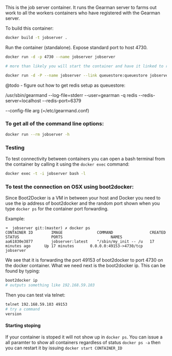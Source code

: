This is the job server container. It runs the Gearman server to farms out work to all the workers containers who have registered with the Gearman server.

To build this container:
```sh
docker build -t jobserver .
```

Run the container (standalone). Expose standard port to host 4730.
```sh
docker run -d -p 4730 --name jobserver jobserver

# more than likely you will start the container and have it linked to redis (queuestore) container like this:

docker run -d -P --name jobserver --link queuestore:queuestore jobserver


```

@todo - figure out how to get redis setup as queuestore:


/usr/sbin/gearmand --log-file=stderr --user=gearman -q redis --redis-server=localhost --redis-port=6379

--config-file arg (=/etc/gearmand.conf)



### To get all of the command line options:
```sh
docker run --rm jobserver -h
```

### Testing
To test connectivity between containers you can open a bash terminal from the container by calling it using the `docker exec` command:
```sh
docker exec -t -i jobserver bash -l
```

### To test the connection on OSX using boot2docker:
Since Boot2Docker is a VM in between your host and Docker you need to use the ip address of boot2docker and the random port shown when you type `docker ps` for the container port forwarding.

Example:
```
➜  jobserver git:(master) ✗ docker ps
CONTAINER ID        IMAGE               COMMAND                CREATED             STATUS              PORTS                     NAMES
aa61830e3877        jobserver:latest    "/sbin/my_init -- /u   17 minutes ago      Up 17 minutes       0.0.0.0:49153->4730/tcp   jobserver
```

We see that it is forwarding the port 49153 of boot2docker to port 4730 on the docker container. What we need next is the boot2docker ip. This can be found by typing:
```sh
boot2docker ip
# outputs something like 192.168.59.103
```
Then you can test via telnet:
```sh
telnet 192.168.59.103 49153
# try a command
version
```


#### Starting stoping
If your container is stoped it will not show up in `docker ps`. You can issue a all paramter to show all containers regardless of status `docker ps -a` then you can restart it by issuing `docker start CONTAINER_ID`
